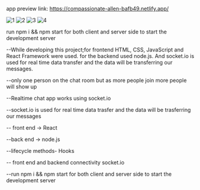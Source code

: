 app preview link: https://compassionate-allen-bafb49.netlify.app/

![1](https://user-images.githubusercontent.com/73952475/125190537-5e24f300-e246-11eb-984b-dbd0973847ef.jpg)
![2](https://user-images.githubusercontent.com/73952475/125190541-5feeb680-e246-11eb-930d-a3941a8309aa.jpg)
![3](https://user-images.githubusercontent.com/73952475/125190542-62511080-e246-11eb-8c49-aa4f728f453d.jpg)
![4](https://user-images.githubusercontent.com/73952475/125190545-63823d80-e246-11eb-9152-4caa5372fddf.jpg)

run npm i && npm start for both client and server side to start the development server

--While developing this project;for frontend HTML, CSS, JavaScript and React Framework were used. for the backend used node.js. And socket.io is used for real  time data transfer and the data will be transferring our messages. 

--only one person on the chat room but as more people join more people will show up

--Realtime chat app works using socket.io

--socket.io is used for real time data trasfer and the data will be trasferring our messages

-- front end -> React

--back end -> node.js

--lifecycle methods- Hooks

-- front end and backend connectivity socket.io

--run npm i && npm start for both client and server side to start the development server
